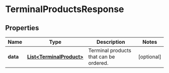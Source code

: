 

# TerminalProductsResponse


## Properties

| Name | Type | Description | Notes |
|------------ | ------------- | ------------- | -------------|
|**data** | [**List&lt;TerminalProduct&gt;**](TerminalProduct.md) | Terminal products that can be ordered. |  [optional] |



